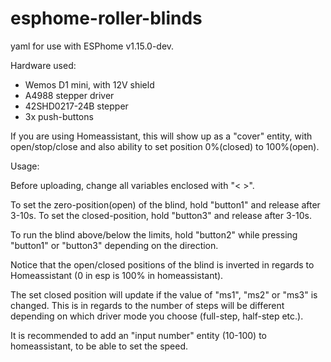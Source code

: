 # esphome-roller-blinds

yaml for use with ESPhome v1.15.0-dev.

Hardware used:
  * Wemos D1 mini, with 12V shield
  * A4988 stepper driver
  * 42SHD0217-24B stepper
  * 3x push-buttons
  
If you are using Homeassistant, this will show up as a "cover" entity, with open/stop/close and also ability to set position 0%(closed) to 100%(open).


Usage:

Before uploading, change all variables enclosed with "< >".

To set the zero-position(open) of the blind, hold "button1" and release after 3-10s.
To set the closed-position, hold "button3" and release after 3-10s.

To run the blind above/below the limits, hold "button2" while pressing "button1" or "button3" depending on the direction.

Notice that the open/closed positions of the blind is inverted in regards to Homeassistant (0 in esp is 100% in homeassistant).

The set closed position will update if the value of "ms1", "ms2" or "ms3" is changed. This is in regards to the number of steps will be different depending on which driver mode you choose (full-step, half-step etc.).

It is recommended to add an "input number" entity (10-100) to homeassistant, to be able to set the speed.
